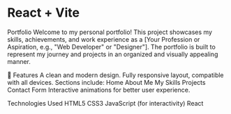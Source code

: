 # React + Vite
Portfolio
Welcome to my personal portfolio! This project showcases my skills, achievements, and work experience as a [Your Profession or Aspiration, e.g., "Web Developer" or "Designer"]. The portfolio is built to represent my journey and projects in an organized and visually appealing manner.

🌟 Features
A clean and modern design.
Fully responsive layout, compatible with all devices.
Sections include:
Home
About Me
My Skills
Projects
Contact Form
Interactive animations for better user experience.

Technologies Used
HTML5
CSS3
JavaScript (for interactivity)
React
